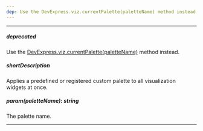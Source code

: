 ```yaml
---
dep: Use the DevExpress.viz.currentPalette(paletteName) method instead.
---
```

---
##### deprecated
Use the [DevExpress.viz.currentPalette(paletteName)](/api-reference/50%20Common/utils/viz/3%20Methods/currentPalette(paletteName).md '/Documentation/ApiReference/Common/Utils/viz/Methods/#currentPalettepaletteName') method instead.

##### shortDescription
Applies a predefined or registered custom palette to all visualization widgets at once.

##### param(paletteName): string
The palette name.

---
